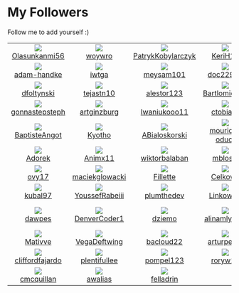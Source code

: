 # My Followers
Follow me to add yourself :)
<!--START_SECTION:top-followers-->
<table><tr>
  <td align="center">
    <a href="https://github.com/Olasunkanmi56">
      <img src="https://avatars.githubusercontent.com/u/95199889?v=4" />
      <br />
      Olasunkanmi56
    </a> 
  </td>

  <td align="center">
    <a href="https://github.com/woywro">
      <img src="https://avatars.githubusercontent.com/u/81762811?v=4" />
      <br />
      woywro
    </a> 
  </td>

  <td align="center">
    <a href="https://github.com/PatrykKobylarczyk">
      <img src="https://avatars.githubusercontent.com/u/78880820?v=4" />
      <br />
      PatrykKobylarczyk
    </a> 
  </td>

  <td align="center">
    <a href="https://github.com/KeriH13">
      <img src="https://avatars.githubusercontent.com/u/73138368?v=4" />
      <br />
      KeriH13
    </a> 
  </td>

  <td align="center">
    <a href="https://github.com/s-i-m-p">
      <img src="https://avatars.githubusercontent.com/u/71843632?v=4" />
      <br />
      s-i-m-p
    </a> 
  </td>

  <td align="center">
    <a href="https://github.com/hanzchiziterem">
      <img src="https://avatars.githubusercontent.com/u/66650409?v=4" />
      <br />
      hanzchiziterem
    </a> 
  </td></tr>
<tr>
  <td align="center">
    <a href="https://github.com/adam-handke">
      <img src="https://avatars.githubusercontent.com/u/63845886?v=4" />
      <br />
      adam-handke
    </a> 
  </td>

  <td align="center">
    <a href="https://github.com/iwtga">
      <img src="https://avatars.githubusercontent.com/u/59861270?v=4" />
      <br />
      iwtga
    </a> 
  </td>

  <td align="center">
    <a href="https://github.com/meysam101">
      <img src="https://avatars.githubusercontent.com/u/59343423?v=4" />
      <br />
      meysam101
    </a> 
  </td>

  <td align="center">
    <a href="https://github.com/doc22940">
      <img src="https://avatars.githubusercontent.com/u/57328920?v=4" />
      <br />
      doc22940
    </a> 
  </td>

  <td align="center">
    <a href="https://github.com/mern-dev-full">
      <img src="https://avatars.githubusercontent.com/u/55296314?v=4" />
      <br />
      mern-dev-full
    </a> 
  </td>

  <td align="center">
    <a href="https://github.com/peterzam">
      <img src="https://avatars.githubusercontent.com/u/54433833?v=4" />
      <br />
      peterzam
    </a> 
  </td></tr>
<tr>
  <td align="center">
    <a href="https://github.com/dfoltynski">
      <img src="https://avatars.githubusercontent.com/u/53613664?v=4" />
      <br />
      dfoltynski
    </a> 
  </td>

  <td align="center">
    <a href="https://github.com/tejastn10">
      <img src="https://avatars.githubusercontent.com/u/52375207?v=4" />
      <br />
      tejastn10
    </a> 
  </td>

  <td align="center">
    <a href="https://github.com/alestor123">
      <img src="https://avatars.githubusercontent.com/u/51041424?v=4" />
      <br />
      alestor123
    </a> 
  </td>

  <td align="center">
    <a href="https://github.com/BartlomiejKar">
      <img src="https://avatars.githubusercontent.com/u/51003133?v=4" />
      <br />
      BartlomiejKar
    </a> 
  </td>

  <td align="center">
    <a href="https://github.com/andresmucino">
      <img src="https://avatars.githubusercontent.com/u/50926003?v=4" />
      <br />
      andresmucino
    </a> 
  </td>

  <td align="center">
    <a href="https://github.com/gabrielmelodev">
      <img src="https://avatars.githubusercontent.com/u/50870406?v=4" />
      <br />
      gabrielmelodev
    </a> 
  </td></tr>
<tr>
  <td align="center">
    <a href="https://github.com/gonnastepsteph">
      <img src="https://avatars.githubusercontent.com/u/46465174?v=4" />
      <br />
      gonnastepsteph
    </a> 
  </td>

  <td align="center">
    <a href="https://github.com/artginzburg">
      <img src="https://avatars.githubusercontent.com/u/46137336?v=4" />
      <br />
      artginzburg
    </a> 
  </td>

  <td align="center">
    <a href="https://github.com/Iwaniukooo11">
      <img src="https://avatars.githubusercontent.com/u/45974414?v=4" />
      <br />
      Iwaniukooo11
    </a> 
  </td>

  <td align="center">
    <a href="https://github.com/ctobiasz">
      <img src="https://avatars.githubusercontent.com/u/44296783?v=4" />
      <br />
      ctobiasz
    </a> 
  </td>

  <td align="center">
    <a href="https://github.com/YkBastidas">
      <img src="https://avatars.githubusercontent.com/u/44125021?v=4" />
      <br />
      YkBastidas
    </a> 
  </td>

  <td align="center">
    <a href="https://github.com/michal-wajrak">
      <img src="https://avatars.githubusercontent.com/u/41954395?v=4" />
      <br />
      michal-wajrak
    </a> 
  </td></tr>
<tr>
  <td align="center">
    <a href="https://github.com/BaptisteAngot">
      <img src="https://avatars.githubusercontent.com/u/41863986?v=4" />
      <br />
      BaptisteAngot
    </a> 
  </td>

  <td align="center">
    <a href="https://github.com/Kyotho">
      <img src="https://avatars.githubusercontent.com/u/41431735?v=4" />
      <br />
      Kyotho
    </a> 
  </td>

  <td align="center">
    <a href="https://github.com/ABialoskorski">
      <img src="https://avatars.githubusercontent.com/u/40116220?v=4" />
      <br />
      ABialoskorski
    </a> 
  </td>

  <td align="center">
    <a href="https://github.com/mourice-oduor">
      <img src="https://avatars.githubusercontent.com/u/38504572?v=4" />
      <br />
      mourice-oduor
    </a> 
  </td>

  <td align="center">
    <a href="https://github.com/datejer">
      <img src="https://avatars.githubusercontent.com/u/35652893?v=4" />
      <br />
      datejer
    </a> 
  </td>

  <td align="center">
    <a href="https://github.com/pcwitcher">
      <img src="https://avatars.githubusercontent.com/u/33603978?v=4" />
      <br />
      pcwitcher
    </a> 
  </td></tr>
<tr>
  <td align="center">
    <a href="https://github.com/Adorek">
      <img src="https://avatars.githubusercontent.com/u/33174392?v=4" />
      <br />
      Adorek
    </a> 
  </td>

  <td align="center">
    <a href="https://github.com/Animx11">
      <img src="https://avatars.githubusercontent.com/u/32570676?v=4" />
      <br />
      Animx11
    </a> 
  </td>

  <td align="center">
    <a href="https://github.com/wiktorbalaban">
      <img src="https://avatars.githubusercontent.com/u/32570674?v=4" />
      <br />
      wiktorbalaban
    </a> 
  </td>

  <td align="center">
    <a href="https://github.com/mblosiu">
      <img src="https://avatars.githubusercontent.com/u/32570404?v=4" />
      <br />
      mblosiu
    </a> 
  </td>

  <td align="center">
    <a href="https://github.com/uriyyo">
      <img src="https://avatars.githubusercontent.com/u/32038156?v=4" />
      <br />
      uriyyo
    </a> 
  </td>

  <td align="center">
    <a href="https://github.com/utkarsh4321">
      <img src="https://avatars.githubusercontent.com/u/30936607?v=4" />
      <br />
      utkarsh4321
    </a> 
  </td></tr>
<tr>
  <td align="center">
    <a href="https://github.com/ovy17">
      <img src="https://avatars.githubusercontent.com/u/29827568?v=4" />
      <br />
      ovy17
    </a> 
  </td>

  <td align="center">
    <a href="https://github.com/maciekglowacki">
      <img src="https://avatars.githubusercontent.com/u/29459845?v=4" />
      <br />
      maciekglowacki
    </a> 
  </td>

  <td align="center">
    <a href="https://github.com/Fillette">
      <img src="https://avatars.githubusercontent.com/u/28894032?v=4" />
      <br />
      Fillette
    </a> 
  </td>

  <td align="center">
    <a href="https://github.com/Celkowy">
      <img src="https://avatars.githubusercontent.com/u/28812904?v=4" />
      <br />
      Celkowy
    </a> 
  </td>

  <td align="center">
    <a href="https://github.com/dBanasiak">
      <img src="https://avatars.githubusercontent.com/u/28776821?v=4" />
      <br />
      dBanasiak
    </a> 
  </td>

  <td align="center">
    <a href="https://github.com/KonradBaranek">
      <img src="https://avatars.githubusercontent.com/u/28057848?v=4" />
      <br />
      KonradBaranek
    </a> 
  </td></tr>
<tr>
  <td align="center">
    <a href="https://github.com/kubal97">
      <img src="https://avatars.githubusercontent.com/u/26736814?v=4" />
      <br />
      kubal97
    </a> 
  </td>

  <td align="center">
    <a href="https://github.com/YoussefRabeiii">
      <img src="https://avatars.githubusercontent.com/u/26309006?v=4" />
      <br />
      YoussefRabeiii
    </a> 
  </td>

  <td align="center">
    <a href="https://github.com/plumthedev">
      <img src="https://avatars.githubusercontent.com/u/26173777?v=4" />
      <br />
      plumthedev
    </a> 
  </td>

  <td align="center">
    <a href="https://github.com/Linkowski">
      <img src="https://avatars.githubusercontent.com/u/23642727?v=4" />
      <br />
      Linkowski
    </a> 
  </td>

  <td align="center">
    <a href="https://github.com/ErykMiszczuk">
      <img src="https://avatars.githubusercontent.com/u/23503254?v=4" />
      <br />
      ErykMiszczuk
    </a> 
  </td>

  <td align="center">
    <a href="https://github.com/m1kra">
      <img src="https://avatars.githubusercontent.com/u/22639633?v=4" />
      <br />
      m1kra
    </a> 
  </td></tr>
<tr>
  <td align="center">
    <a href="https://github.com/dawpes">
      <img src="https://avatars.githubusercontent.com/u/21691507?v=4" />
      <br />
      dawpes
    </a> 
  </td>

  <td align="center">
    <a href="https://github.com/DenverCoder1">
      <img src="https://avatars.githubusercontent.com/u/20955511?v=4" />
      <br />
      DenverCoder1
    </a> 
  </td>

  <td align="center">
    <a href="https://github.com/dziemo">
      <img src="https://avatars.githubusercontent.com/u/20903126?v=4" />
      <br />
      dziemo
    </a> 
  </td>

  <td align="center">
    <a href="https://github.com/alinamlynarz">
      <img src="https://avatars.githubusercontent.com/u/19856760?v=4" />
      <br />
      alinamlynarz
    </a> 
  </td>

  <td align="center">
    <a href="https://github.com/anacvignola">
      <img src="https://avatars.githubusercontent.com/u/18388591?v=4" />
      <br />
      anacvignola
    </a> 
  </td>

  <td align="center">
    <a href="https://github.com/jakub-siedlecki">
      <img src="https://avatars.githubusercontent.com/u/18082226?v=4" />
      <br />
      jakub-siedlecki
    </a> 
  </td></tr>
<tr>
  <td align="center">
    <a href="https://github.com/Mativve">
      <img src="https://avatars.githubusercontent.com/u/17256874?v=4" />
      <br />
      Mativve
    </a> 
  </td>

  <td align="center">
    <a href="https://github.com/VegaDeftwing">
      <img src="https://avatars.githubusercontent.com/u/11283620?v=4" />
      <br />
      VegaDeftwing
    </a> 
  </td>

  <td align="center">
    <a href="https://github.com/bacloud22">
      <img src="https://avatars.githubusercontent.com/u/10267332?v=4" />
      <br />
      bacloud22
    </a> 
  </td>

  <td align="center">
    <a href="https://github.com/arturperec">
      <img src="https://avatars.githubusercontent.com/u/9005550?v=4" />
      <br />
      arturperec
    </a> 
  </td>

  <td align="center">
    <a href="https://github.com/arn-ob">
      <img src="https://avatars.githubusercontent.com/u/8177397?v=4" />
      <br />
      arn-ob
    </a> 
  </td>

  <td align="center">
    <a href="https://github.com/arturssmirnovs">
      <img src="https://avatars.githubusercontent.com/u/7140344?v=4" />
      <br />
      arturssmirnovs
    </a> 
  </td></tr>
<tr>
  <td align="center">
    <a href="https://github.com/cliffordfajardo">
      <img src="https://avatars.githubusercontent.com/u/6743796?v=4" />
      <br />
      cliffordfajardo
    </a> 
  </td>

  <td align="center">
    <a href="https://github.com/plentifullee">
      <img src="https://avatars.githubusercontent.com/u/6201787?v=4" />
      <br />
      plentifullee
    </a> 
  </td>

  <td align="center">
    <a href="https://github.com/pompel123">
      <img src="https://avatars.githubusercontent.com/u/6089923?v=4" />
      <br />
      pompel123
    </a> 
  </td>

  <td align="center">
    <a href="https://github.com/roryw10">
      <img src="https://avatars.githubusercontent.com/u/5229850?v=4" />
      <br />
      roryw10
    </a> 
  </td>

  <td align="center">
    <a href="https://github.com/usmcamgrimm">
      <img src="https://avatars.githubusercontent.com/u/4663503?v=4" />
      <br />
      usmcamgrimm
    </a> 
  </td>

  <td align="center">
    <a href="https://github.com/forkerer">
      <img src="https://avatars.githubusercontent.com/u/4185198?v=4" />
      <br />
      forkerer
    </a> 
  </td></tr>
<tr>
  <td align="center">
    <a href="https://github.com/cmcquillan">
      <img src="https://avatars.githubusercontent.com/u/1778268?v=4" />
      <br />
      cmcquillan
    </a> 
  </td>

  <td align="center">
    <a href="https://github.com/awalias">
      <img src="https://avatars.githubusercontent.com/u/458736?v=4" />
      <br />
      awalias
    </a> 
  </td>

  <td align="center">
    <a href="https://github.com/felladrin">
      <img src="https://avatars.githubusercontent.com/u/418083?v=4" />
      <br />
      felladrin
    </a> 
  </td></tr></table>
<!--END_SECTION:top-followers-->
